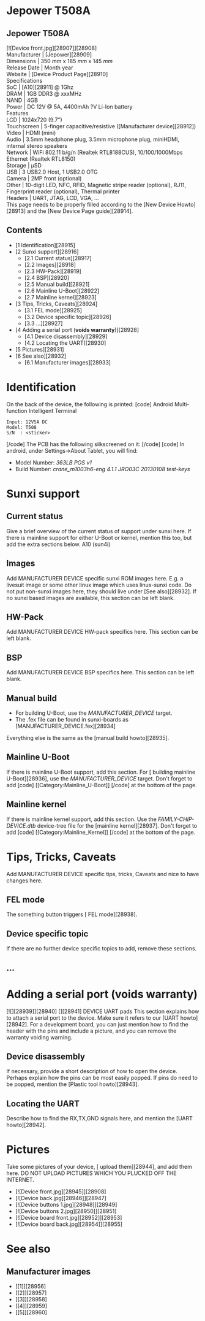 # Jepower T508A
Jepower T508A  
---  
[![Device front.jpg][28907]][28908]  
Manufacturer |  [Jepower][28909]  
Dimensions |  350 _mm_ x 185 _mm_ x 145 _mm_  
Release Date |  Month year  
Website |  [Device Product Page][28910]  
Specifications   
SoC |  [A10][28911] @ 1Ghz   
DRAM |  1GB DDR3 @ xxxMHz   
NAND |  4GB   
Power |  DC 12V @ 5A, 4400mAh ?V Li-Ion battery   
Features   
LCD |  1024x720 (9.7")   
Touchscreen |  5-finger capacitive/resistive ([Manufacturer device][28912])   
Video |  HDMI (mini)   
Audio |  3.5mm headphone plug, 3.5mm microphone plug, miniHDMI, internal stereo speakers   
Network |  WiFi 802.11 b/g/n (Realtek RTL8188CUS), 10/100/1000Mbps Ethernet (Realtek RTL8150)   
Storage |  µSD   
USB |  3 USB2.0 Host, 1 USB2.0 OTG   
Camera |  2MP front (optional)   
Other |  10-digit LED, NFC, RFID, Magnetic stripe reader (optional), RJ11, Fingerprint reader (optional), Thermal printer   
Headers |  UART, JTAG, LCD, VGA, ...   
This page needs to be properly filled according to the [New Device Howto][28913] and the [New Device Page guide][28914].
## Contents
  * [1 Identification][28915]
  * [2 Sunxi support][28916]
    * [2.1 Current status][28917]
    * [2.2 Images][28918]
    * [2.3 HW-Pack][28919]
    * [2.4 BSP][28920]
    * [2.5 Manual build][28921]
    * [2.6 Mainline U-Boot][28922]
    * [2.7 Mainline kernel][28923]
  * [3 Tips, Tricks, Caveats][28924]
    * [3.1 FEL mode][28925]
    * [3.2 Device specific topic][28926]
    * [3.3 ...][28927]
  * [4 Adding a serial port (**voids warranty**)][28928]
    * [4.1 Device disassembly][28929]
    * [4.2 Locating the UART][28930]
  * [5 Pictures][28931]
  * [6 See also][28932]
    * [6.1 Manufacturer images][28933]

# Identification
On the back of the device, the following is printed: 
[code] 
    Android Multi-function Intelligent Terminal
    
    Input: 12V5A DC
    Model: T508
    S/N  : <sticker>
    
[/code]
The PCB has the following silkscreened on it: 
[/code]
[code] 
In android, under Settings->About Tablet, you will find: 
  * Model Number: _363LB POS v1_
  * Build Number: _crane_m1003h6-eng 4.1.1 JRO03C 20130108 test-keys_

# Sunxi support
## Current status
Give a brief overview of the current status of support under sunxi here. If there is mainline support for either U-Boot or kernel, mention this too, but add the extra sections below. A10 (sun4i) 
## Images
Add MANUFACTURER DEVICE specific sunxi ROM images here. E.g. a livesuit image or some other linux image which uses linux-sunxi code. Do not put non-sunxi images here, they should live under [See also][28932]. If no sunxi based images are available, this section can be left blank.
## HW-Pack
Add MANUFACTURER DEVICE HW-pack specifics here. This section can be left blank.
## BSP
Add MANUFACTURER DEVICE BSP specifics here. This section can be left blank.
## Manual build
  * For building U-Boot, use the _MANUFACTURER_DEVICE_ target.
  * The .fex file can be found in sunxi-boards as [MANUFACTURER_DEVICE.fex][28934]

Everything else is the same as the [manual build howto][28935]. 
## Mainline U-Boot
If there is mainline U-Boot support, add this section.
For [ building mainline U-Boot][28936], use the _MANUFACTURER_DEVICE_ target. 
Don't forget to add 
[code]
    [[Category:Mainline_U-Boot]]
[/code]
at the bottom of the page.
## Mainline kernel
If there is mainline kernel support, add this section.
Use the _FAMILY-CHIP-DEVICE.dtb_ device-tree file for the [mainline kernel][28937]. 
Don't forget to add 
[code]
    [[Category:Mainline_Kernel]]
[/code]
at the bottom of the page.
# Tips, Tricks, Caveats
Add MANUFACTURER DEVICE specific tips, tricks, Caveats and nice to have changes here.
## FEL mode
The something button triggers [ FEL mode][28938]. 
## Device specific topic
If there are no further device specific topics to add, remove these sections.
## ...
# Adding a serial port (**voids warranty**)
[![][28939]][28940]
[][28941]
DEVICE UART pads
This section explains how to attach a serial port to the device. Make sure it refers to our [UART howto][28942]. For a development board, you can just mention how to find the header with the pins and include a picture, and you can remove the warranty voiding warning.
## Device disassembly
If necessary, provide a short description of how to open the device. Perhaps explain how the pins can be most easily popped. If pins do need to be popped, mention the [Plastic tool howto][28943].
## Locating the UART
Describe how to find the RX,TX,GND signals here, and mention the [UART howto][28942].
# Pictures
Take some pictures of your device, [ upload them][28944], and add them here. DO NOT UPLOAD PICTURES WHICH YOU PLUCKED OFF THE INTERNET.
  * [![Device front.jpg][28945]][28908]
  * [![Device back.jpg][28946]][28947]
  * [![Device buttons 1.jpg][28948]][28949]
  * [![Device buttons 2.jpg][28950]][28951]
  * [![Device board front.jpg][28952]][28953]
  * [![Device board back.jpg][28954]][28955]

# See also
## Manufacturer images
  * [[1]][28956]
  * [[2]][28957]
  * [[3]][28958]
  * [[4]][28959]
  * [[5]][28960]
